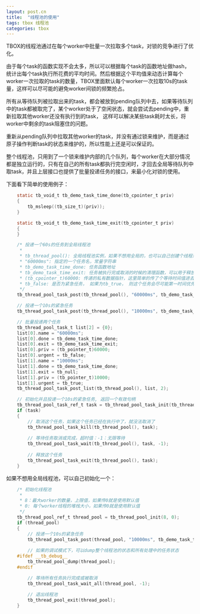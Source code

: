 ```yaml
---
layout: post.cn
title:  "线程池的使用"
tags: tbox 线程池
categories: tbox
---
```


TBOX的线程池通过在每个worker中批量一次拉取多个task，对锁的竞争进行了优化。

由于每个task的函数实现不会太多，所以可以根据每个task的函数地址做hash，统计出每个task执行所花费的平均时间。然后根据这个平均值来动态计算每个worker一次拉取的task的数量，TBOX里面默认每个worker一次拉取10s的task量，这样可以尽可能的避免worker间锁的频繁抢占。

所有从等待队列被拉取出来的task，都会被放到pending队列中去，如果等待队列中的task都被取完了，某个worker处于了空闲状态，就会尝试去pending中，重新拉取其他worker还没有执行到的task， 这样可以解决某些task耗时太长，将worker中剩余的task阻塞住的问题。

重新从pending队列中拉取其他worker的task，并没有通过锁来维护，而是通过原子操作判断task的状态来维护的，所以性能上还是可以保证的。

整个线程池，只用到了一个锁来维护内部的几个队列，每个worker在大部分情况都是独立运行的，只有在自己的所有task都执行完空闲时，才回去全局等待队列中取task，并且上层接口也提供了批量投递任务的接口，来最小化对锁的使用。

下面看下简单的使用例子：



```c
    static tb_void_t tb_demo_task_time_done(tb_cpointer_t priv)
    {
        tb_msleep((tb_size_t)(priv));
    }

    static tb_void_t tb_demo_task_time_exit(tb_cpointer_t priv)
    {
    }

    /* 投递一个60s的任务到全局线程池
     *
     * tb_thread_pool(): 全局线程池实例，如果不想用全局的，也可以自己创建个线程池
     * "60000ms": 指定的一个任务名，常量字符串
     * tb_demo_task_time_done: 任务函数地址
     * tb_demo_task_time_exit: 任务被执行完或取消的时候的清理函数，可以用于释放一些自有数据，这个是可选的，不用直接传tb_null
     * (tb_cpointer_t)60000: 传递的私有数据指针，这里简单的传了个等待时间值进去
     * tb_false: 是否为紧急任务， 如果为tb_true， 则这个任务会尽可能第一时间优先呗执行
     */
    tb_thread_pool_task_post(tb_thread_pool(), "60000ms", tb_demo_task_time_done, tb_demo_task_time_exit, (tb_cpointer_t)60000, tb_false);

    // 投递一个10s的紧急任务
    tb_thread_pool_task_post(tb_thread_pool(), "10000ms", tb_demo_task_time_done, tb_null, (tb_cpointer_t)10000, tb_true);

    // 批量投递两个任务
    tb_thread_pool_task_t list[2] = {0};
    list[0].name = "60000ms";
    list[0].done = tb_demo_task_time_done;
    list[0].exit = tb_demo_task_time_exit;
    list[0].priv = (tb_pointer_t)60000;
    list[0].urgent = tb_false;
    list[1].name = "10000ms";
    list[1].done = tb_demo_task_time_done;
    list[1].exit = tb_null;
    list[1].priv = (tb_pointer_t)10000;
    list[1].urgent = tb_true;
    tb_thread_pool_task_post_list(tb_thread_pool(), list, 2);

    // 初始化并且投递一个10s的紧急任务, 返回一个有效句柄
    tb_thread_pool_task_ref_t task = tb_thread_pool_task_init(tb_thread_pool(), "10000ms", tb_demo_task_time_done, tb_null, (tb_cpointer_t)10000, tb_true);
    if (task)
    {
        // 取消这个任务，如果这个任务已经在执行中了，就没法取消了
        tb_thread_pool_task_kill(tb_thread_pool(), task);
        
        // 等待任务取消或完成，超时值：-1：无限等待
        tb_thread_pool_task_wait(tb_thread_pool(), task, -1);
        
        // 释放这个任务
        tb_thread_pool_task_exit(tb_thread_pool(), task);
    }
```

如果不想用全局线程池，可以自己初始化一个：

```c
    /* 初始化线程池
     *
     * 8：最大worker的数量，上限值，如果传0就是使用默认值
     * 0: 每个worker线程的堆栈大小，如果传0就是使用默认值
     */
    tb_thread_pool_ref_t thread_pool = tb_thread_pool_init(8, 0);
    if (thread_pool)
    {
        // 投递一个10s的紧急任务
        tb_thread_pool_task_post(thread_pool, "10000ms", tb_demo_task_time_done, tb_null, (tb_cpointer_t)10000, tb_true);
        
        // 如果的调试模式下，可以dump整个线程池的状态和所有处理中的任务状态
    #ifdef __tb_debug__
        tb_thread_pool_dump(thread_pool);
    #endif

        // 等待所有任务执行完成或被取消
        tb_thread_pool_task_wait_all(thread_pool, -1);
        
        // 退出线程池
        tb_thread_pool_exit(thread_pool);
    }
```

